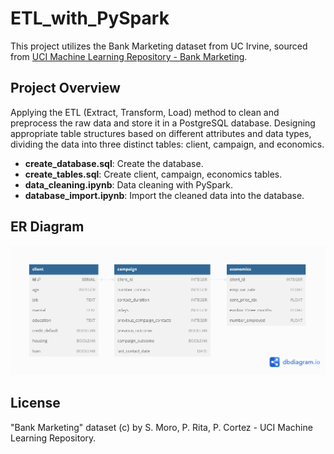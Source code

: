 # ETL_with_PySpark

This project utilizes the Bank Marketing dataset from UC Irvine, sourced from [UCI Machine Learning Repository - Bank Marketing](https://archive.ics.uci.edu/dataset/222/bank+marketing).

## Project Overview

Applying the ETL (Extract, Transform, Load) method to clean and preprocess the raw data and store it in a PostgreSQL database. Designing appropriate table structures based on different attributes and data types, dividing the data into three distinct tables: client, campaign, and economics.

- **create_database.sql**:  Create the database.
- **create_tables.sql**:  Create client, campaign, economics tables.
- **data_cleaning.ipynb**:  Data cleaning with PySpark.
- **database_import.ipynb**:  Import the cleaned data into the database.

## ER Diagram

![Entity Relationship Diagram](er_diagram.png)

## License

"Bank Marketing" dataset (c) by S. Moro, P. Rita, P. Cortez - UCI Machine Learning Repository.
